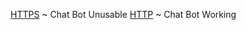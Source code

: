 [HTTPS](https://chataribot.cf/) ~ Chat Bot Unusable
[HTTP](http://chataribot.cf/) ~ Chat Bot Working
